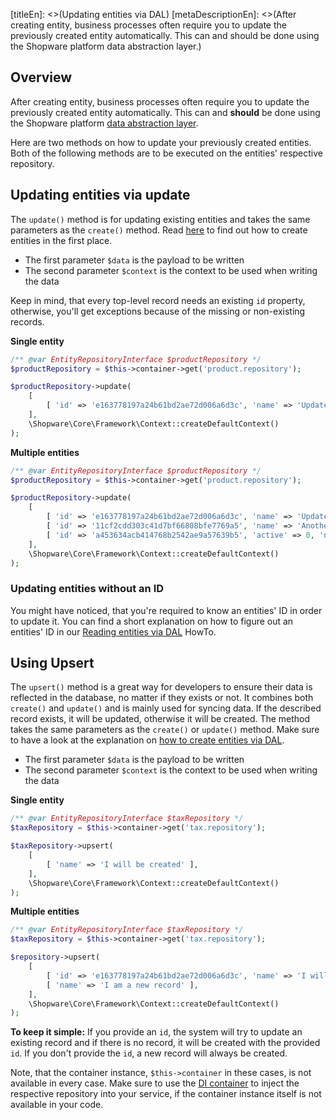 [titleEn]: <>(Updating entities via DAL)
[metaDescriptionEn]: <>(After creating entity, business processes often require you to update the previously created entity automatically. This can and should be done using the Shopware platform data abstraction layer.)

## Overview

After creating entity, business processes often require you to update the previously created entity automatically.
This can and **should** be done using the Shopware platform [data abstraction layer](./../2-internals/1-core/20-data-abstraction-layer/__categoryInfo.md).

Here are two methods on how to update your previously created entities.
Both of the following methods are to be executed on the entities' respective repository.

## Updating entities via update

The `update()` method is for updating existing entities and takes the same parameters as the `create()` method.
Read [here](./130-creating-entities-dal.md) to find out how to create entities in the first place.

- The first parameter `$data` is the payload to be written
- The second parameter `$context` is the context to be used when writing the data

Keep in mind, that every top-level record needs an existing `id` property, otherwise, you'll get exceptions because of the missing or non-existing records.

**Single entity**

```php
/** @var EntityRepositoryInterface $productRepository */
$productRepository = $this->container->get('product.repository');

$productRepository->update(
    [
        [ 'id' => 'e163778197a24b61bd2ae72d006a6d3c', 'name' => 'Updated name' ],
    ],
    \Shopware\Core\Framework\Context::createDefaultContext()
);
```

**Multiple entities**

```php
/** @var EntityRepositoryInterface $productRepository */
$productRepository = $this->container->get('product.repository');

$productRepository->update(
    [
        [ 'id' => 'e163778197a24b61bd2ae72d006a6d3c', 'name' => 'Updated name' ],
        [ 'id' => '11cf2cdd303c41d7bf66808bfe7769a5', 'name' => 'Another updated name' ],
        [ 'id' => 'a453634acb414768b2542ae9a57639b5', 'active' => 0, 'name' => 'Inactive product' ],
    ],
    \Shopware\Core\Framework\Context::createDefaultContext()
);
```

### Updating entities without an ID

You might have noticed, that you're required to know an entities' ID in order to update it.
You can find a short explanation on how to figure out an entities' ID in our [Reading entities via DAL](./140-reading-entities-dal.md) HowTo.

## Using Upsert

The `upsert()` method is a great way for developers to ensure their data is reflected in the database,
no matter if they exists or not. It combines both `create()` and `update()` and is mainly used for syncing data.
If the described record exists, it will be updated, otherwise it will be created.
The method takes the same parameters as the `create()` or `update()` method.
Make sure to have a look at the explanation on [how to create entities via DAL](./130-creating-entities-dal.md).

- The first parameter `$data` is the payload to be written
- The second parameter `$context` is the context to be used when writing the data

**Single entity**

```php
/** @var EntityRepositoryInterface $taxRepository */
$taxRepository = $this->container->get('tax.repository');

$taxRepository->upsert(
    [
        [ 'name' => 'I will be created' ],
    ],
    \Shopware\Core\Framework\Context::createDefaultContext()
);
```

**Multiple entities**

```php
/** @var EntityRepositoryInterface $taxRepository */
$taxRepository = $this->container->get('tax.repository');

$repository->upsert(
    [
        [ 'id' => 'e163778197a24b61bd2ae72d006a6d3c', 'name' => 'I will have an updated name' ],
        [ 'name' => 'I am a new record' ],
    ],
    \Shopware\Core\Framework\Context::createDefaultContext()
);
```

**To keep it simple:** If you provide an `id`, the system will try to update an existing record and if there is no
 record, it will be created with the provided `id`.
 If you don't provide the `id`, a new record will always be created.
 
 Note, that the container instance, `$this->container` in these cases, is not available in every case.
 Make sure to use the [DI container](https://symfony.com/doc/current/service_container.html) to inject the respective repository
 into your service, if the container instance itself is not available in your code.
